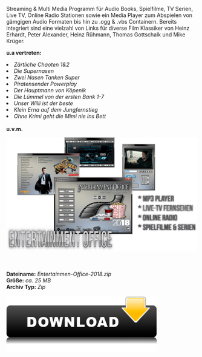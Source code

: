 Streaming & Multi Media Programm für Audio Books, Spielfilme, TV Serien, Live TV, Online Radio Stationen sowie ein Media Player zum Abspielen von gämgigen Audio Formaten bis hin zu .ogg & .vbs Containern. Bereits integriert sind eine vielzahl von Links für diverse Film Klassiker von Heinz Erhardt, Peter Alexander, Heinz Rühmann, Thomas Gottschalk und Mike Krüger. 

<b>u.a vertreten:</b>
<br>
<li><i>Zärtliche Chaoten 1&2</i></li>
<li><i>Die Supernasen</i></li>
<li><i>Zwei Nasen Tanken Super</i></li>
<li><i>Piratensender Powerplay</i></li>
<li><i>Der Hauptmann von Köpenik</i></li>
<li><i>Die Lümmel von der ersten Bank 1-7</i></li>
<li><i>Unser Willi ist der beste</i></li>
<li><i>Klein Erna auf dem Jungfernstieg</i></li>
<li><i>Ohne Krimi geht die Mimi nie ins Bett</i></li>
<br>
<b>u.v.m.</b>


![alt text][logo]

[logo]: Docs/EO2018_Logo3.png

<br>
<br>
<b>Dateiname:</b><i>  Entertainmen-Office-2018.zip</i>
<br>
<b>Größe:</b><i>  ca. 25 MB</i>
<br>
<b>Archiv Typ:</b><i>  Zip</i>
<br>
<br>
<a href="https://github.com/EmuZONE/EnterTainmentOFFICE/raw/master/Zip/Entertainmen-Office-2018.zip"><img src="https://raw.githubusercontent.com/EmuZONE/EnterTainmentOFFICE/master/Docs/download-button-55.png"></img></a>
